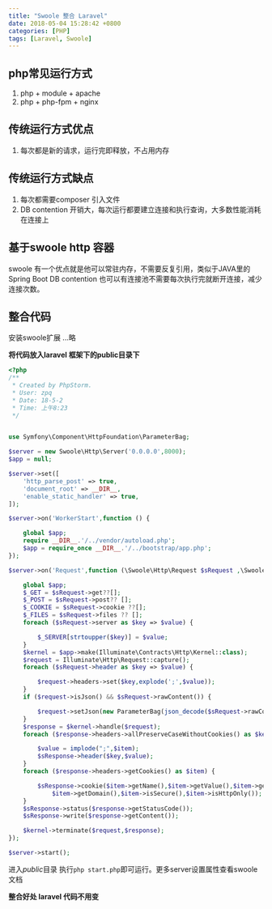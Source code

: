 ```yaml
---
title: "Swoole 整合 Laravel"
date: 2018-05-04 15:28:42 +0800
categories: [PHP]
tags: [Laravel, Swoole]
---
```

## php常见运行方式

1. php + module + apache
2. php + php-fpm + nginx

## 传统运行方式优点

1. 每次都是新的请求，运行完即释放，不占用内存

## 传统运行方式缺点

1. 每次都需要composer 引入文件
2. DB contention 开销大，每次运行都要建立连接和执行查询，大多数性能消耗在连接上

## 基于swoole http 容器

swoole 有一个优点就是他可以常驻内存，不需要反复引用，类似于JAVA里的Spring Boot
DB contention 也可以有连接池不需要每次执行完就断开连接，减少连接次数。

## 整合代码

安装swoole扩展 ...略

**将代码放入laravel 框架下的public目录下**

```php
<?php
/**
 * Created by PhpStorm.
 * User: zpq
 * Date: 18-5-2
 * Time: 上午8:23
 */


use Symfony\Component\HttpFoundation\ParameterBag;

$server = new Swoole\Http\Server('0.0.0.0',8000);
$app = null;

$server->set([
    'http_parse_post' => true,
    'document_root' => __DIR__,
    'enable_static_handler' => true,
]);

$server->on('WorkerStart',function () {

    global $app;
    require __DIR__.'/../vendor/autoload.php';
    $app = require_once __DIR__.'/../bootstrap/app.php';
});

$server->on('Request',function (\Swoole\Http\Request $sRequest ,\Swoole\Http\Response $sResponse) {

    global $app;
    $_GET = $sRequest->get??[];
    $_POST = $sRequest->post?? [];
    $_COOKIE = $sRequest->cookie ??[];
    $_FILES = $sRequest->files ?? [];
    foreach ($sRequest->server as $key => $value) {

        $_SERVER[strtoupper($key)] = $value;
    }
    $kernel = $app->make(Illuminate\Contracts\Http\Kernel::class);
    $request = Illuminate\Http\Request::capture();
    foreach ($sRequest->header as $key => $value) {

        $request->headers->set($key,explode(';',$value));
    }
    if ($request->isJson() && $sRequest->rawContent()) {

        $request->setJson(new ParameterBag(json_decode($sRequest->rawContent(),true)));
    }
    $response = $kernel->handle($request);
    foreach ($response->headers->allPreserveCaseWithoutCookies() as $key => $item) {

        $value = implode(";",$item);
        $sResponse->header($key,$value);
    }
    foreach ($response->headers->getCookies() as $item) {

        $sResponse->cookie($item->getName(),$item->getValue(),$item->getExpiresTime(),$item->getPath(),
            $item->getDomain(),$item->isSecure(),$item->isHttpOnly());
    }
    $sResponse->status($response->getStatusCode());
    $sResponse->write($response->getContent());

    $kernel->terminate($request,$response);
});

$server->start();
```
进入*public*目录 执行`php start.php`即可运行。更多server设置属性查看swoole文档

**整合好处 laravel 代码不用变**
